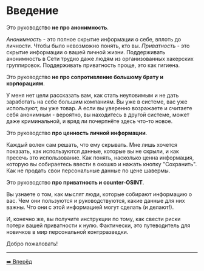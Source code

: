 # Введение

Это руководство **не про анонимность**. 

*Анонимность* - это полное скрытие информации о себе, вплоть до личности. Чтобы было невозможно понять, кто вы.
*Приватность* - это скрытие информации о вашей личной жизни. Поддерживать анонимность в Сети трудно даже
людям из организованных хакерских группировок. Поддерживать приватность проще, это как гигиена.

Это руководство **не про сопротивление большому брату и корпорациям**.

У меня нет цели рассказать вам, как стать неуловимым и не дать заработать на себе большим компаниям.
Вы уже в системе, вас уже используют, вы уже товар. А если вы уверенно возражаете и считаете себя анонимным - 
вероятно, вы находитесь в другой системе, может даже криминальной, и вряд ли почерпнёте здесь что-то новое.

Это руководство **про ценность личной информации**.

Каждый волен сам решать, что ему скрывать. Мне лишь хочется показать, как используются данные,
которые вы не скрыли, и как пресечь это использование. Как понять, насколько ценна информация, которую вы собираетесь 
ввести в окошко и нажать кнопку "Сохранить". Как не продать свои персональные данные по цене шавермы.

Это руководство **про приватность и counter-OSINT**.

Вы узнаете о том, как мыслят люди, которые собирают информацию о вас. Чем они пользуются и руководствуются, какие
данные для них важны. Что они с этой информацией могут сделать (и делают!).

И, конечно же, вы получите инструкции по тому, как свести риски потери вашей приватности к нулю. Фактически,
это путеводитель для новичков в мир персональной контрразведки.

Добро пожаловать!

---

[➡️ Вперёд](./importance.md)
